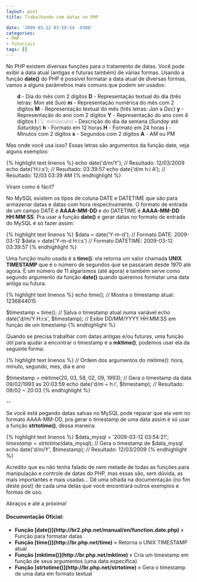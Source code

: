 ```yaml
---
layout: post
title: Trabalhando com datas no PHP

date: '2009-03-12 03:58:54 -0300'
categories:
- PHP
- Tutoriais
tags: []
---
```

No PHP existem diversas funções para o tratamento de datas. Você pode exibir a data atual (antigas e futuras também) de várias formas. Usando a função <strong>date()</strong> do PHP é possível formatar a data atual de diversas formas, vamos a alguns parâmetros mais comuns que podem ser usados:

<p style="padding-left: 30px;"><strong>d</strong> - Dia do mês com 2 dígitos
<strong>D</strong> - Representação textual do dia (três letras: <em>Mon</em> até <em>Sun</em>)
<strong>m</strong> - Representação numérica do mês com 2 dígitos
<strong>M</strong> - Representação textual do mês (três letras: <em>Jan</em> a <em>Dec</em>)
<strong>y</strong> - Representação do ano com 2 dígitos
<strong>Y</strong> - Representação do ano com 4 dígitos
<strong>l</strong> <span style="color: #999999;">('L' minúsculo)</span> - Descrição do dia da semana (<em>Sunday</em> até <em>Saturday</em>)
<strong>h</strong> - Formato em 12 horas
<strong>H</strong> - Formato em 24 horas
<strong>i</strong> - Minutos com 2 dígitos
<strong>s</strong> - Segundos com 2 dígitos
<strong>A</strong> - AM ou PM

Mas onde você usa isso? Essas letras são argumentos da função date, veja alguns exemplos:


{% highlight text linenos %}
echo date('d/m/Y'); // Resultado: 12/03/2009
echo date('H:i:s'); // Resultado: 03:39:57
echo date('d/m h:i A'); // Resultado: 12/03 03:39 AM
{% endhighlight %}

Viram como é fácil?

No MySQL existem os tipos de coluna DATE e DATETIME que são para armazenar datas e datas com hora respectivamente. O formato de entrada de um campo DATE é <strong>AAAA-MM-DD</strong> e do DATETIME é <strong>AAAA-MM-DD HH:MM:SS</strong>. Pra usar a função <strong>date()</strong> e gerar datas no formato de entrada do MySQL é só fazer assim:


{% highlight text linenos %}
$data = date('Y-m-d'); // Formato DATE: 2009-03-12
$data = date('Y-m-d H:i:s') // Formato DATETIME: 2009-03-12 03:39:57
{% endhighlight %}

Uma função muito usada é a <strong>time()</strong>: ela retorna um valor chamada <strong>UNIX TIMESTAMP</strong> que é o número de segundos que se passaram desde 1970 até agora. É um número de 11 algarismos (até agora) e também serve como segundo argumento da função <strong>date()</strong> quando queremos formatar uma data antiga ou futura.


{% highlight text linenos %}
echo time(); // Mostra o timestamp atual: 1236844015

$timestamp = time(); // Salva o timestamp atual numa variável
echo date('d/m/Y H:i:s', $timestamp); // Exibe DD/MM/YYYY HH:MM:SS em função de um timestamp
{% endhighlight %}

Quando se precisa trabalhar com datas antigas e/ou futuras, uma função útil para ajudar a encontrar o timestamp é a <strong>mktime()</strong>, podemos usar ela da seguinte forma:


{% highlight text linenos %}
// Ordem dos argumentos do mktime(): hora, minuto, segundo, mes, dia e ano

$timestamp = mktime(20, 03, 58, 02, 09, 1993); // Gera o timestamp da data 09/02/1993 as 20:03:59
echo date('d/m ~ h:i', $timestamp); // Resultado: 09/02 ~ 20:03
{% endhighlight %}

--

Se você está pegando datas salvas no MySQL pode reparar que ela vem no formato AAAA-MM-DD, pra gerar o timestamp de uma data assim é só usar a função <strong>strtotime()</strong>, dessa maneira:


{% highlight text linenos %}
$data_mysql = '2009-03-12 03:54:21';
$timestamp = strtotime($data_mysql); // Gera o timestamp de $data_mysql
echo date('d/m/Y', $timestamp); // Resultado: 12/03/2009
{% endhighlight %}

Acredito que eu não tenha falado de nem metade de todas as funções para manipulação e controle de datas do PHP, mas essas são, sem dúvida, as mais importantes e mais usadas... Dê uma olhada na documentação (no fim deste post) de cada uma delas que você encontrará outros exemplos e formas de uso.

Abraços e até a próxima!

<h4>Documentação Oficial:</h4>
<ul>
<li><strong>Função [date()](http://br2.php.net/manual/en/function.date.php)</strong> » Função para formatar datas</li>
<li><strong>Função [time()](http://br.php.net/time)</strong> » Retorna o UNIX TIMESTAMP atual</li>
<li><strong>Função [mktime()](http://br.php.net/mktime)</strong> » Cria um timestamp em função de seus argumentos (uma data específica)</li>
<li><strong>Função [strtotime()](http://br.php.net/strtotime)</strong> » Gera o timestamp de uma data em formato textual</li>
</ul>
